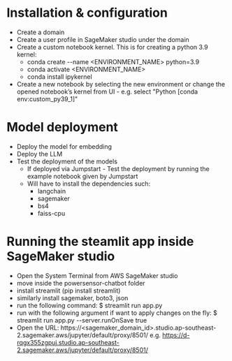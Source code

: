 # Installation & configuration

- Create a domain
- Create a user profile in SageMaker studio under the domain
- Create a custom notebook kernel. This is for creating a python 3.9 kernel:
  - conda create --name <ENVIRONMENT_NAME> python=3.9
  - conda activate <ENVIRONMENT_NAME>
  - conda install ipykernel
- Create a new notebook by selecting the new environment or change the opened notebook’s kernel from UI - e.g. select "Python [conda env:custom_py39_1]"


# Model deployment
- Deploy the model for embedding
- Deploy the LLM
- Test the deployment of the models
  - If deployed via Jumpstart - Test the deployment by running the example notebook given by Jumpstart 
  - Will have to install the dependencies such:
    - langchain
    - sagemaker
    - bs4
    - faiss-cpu


# Running the steamlit app inside SageMaker studio
- Open the System Terminal from AWS SageMaker studio
- move inside the powersensor-chatbot folder
- install streamlit (pip install streamlit)
- similarly install sagemaker, boto3, json
- run the following command: $ streamlit run app.py 
- run with the following argument if want to apply changes on the fly:  $ streamlit run app.py --server.runOnSave true
- Open the URL: https://<sagemaker_domain_id>.studio.ap-southeast-2.sagemaker.aws/jupyter/default/proxy/8501/ e.g. https://d-rqgx355zgpuj.studio.ap-southeast-2.sagemaker.aws/jupyter/default/proxy/8501/
